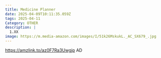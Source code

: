 ```yaml
---
title: Medicine Planner
date: 2025-04-09T10:11:35.059Z
tags: 2025-04-11
Category: OTHER
description: |
  1.XX
image: https://m.media-amazon.com/images/I/51k26MskukL._AC_SX679_.jpg
---
```

<!--StartFragment-->

<https://amzlink.to/az0F7Ra3Uwgjp> AD

<!--EndFragment-->